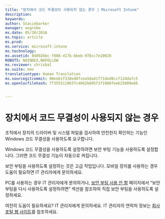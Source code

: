 ```yaml
---
title: "장치에서 코드 무결성이 사용되지 않는 경우 | Microsoft Intune"
description: 
keywords: 
author: Staciebarker
manager: angrobe
ms.date: 05/30/2016
ms.topic: article
ms.prod: 
ms.service: microsoft-intune
ms.technology: 
ms.assetid: 84892bbc-f888-417b-bbeb-978cc7e10028
ROBOTS: NOINDEX,NOFOLLOW
ms.reviewer: chrisbal
ms.suite: ems
translationtype: Human Translation
ms.sourcegitcommit: 08eeb1f330ed8fcea5da41f71ded0ccf124da7c5
ms.openlocfilehash: 7f355511063fc4042b605f1f1980fee625009e66


---
```



# 장치에서 코드 무결성이 사용되지 않는 경우

조직에서 장치의 드라이버 및 시스템 파일을 검사하여 안전한지 확인하는 기능인 Windows 코드 무결성을 사용하도록 요구합니다.

Windows 코드 무결성을 사용하도록 설정하려면 보안 부팅 기능을 사용하도록 설정합니다. 그러면 코드 무결성 기능이 자동으로 켜집니다.

보안 부팅을 사용하도록 설정하는 것은 고급 작업입니다. 모바일 장치를 사용하는 경우 도움이 필요하면 IT 관리자에게 문의하세요.

PC를 사용하는 경우 IT 관리자에게 문의하거나, [보안 부팅 사용 안 함](https://msdn.microsoft.com/library/windows/hardware/dn898540(v=vs.85).aspx) 페이지에서 “보안 부팅을 다시 사용하도록 설정하려면” 섹션을 참조하여 직접 보안 부팅을 사용하도록 설정하세요.

여전히 도움이 필요하세요? IT 관리자에게 문의하세요. IT 관리자의 연락처 정보는 [회사 포털 웹 사이트](http://portal.manage.microsoft.com)를 참조하세요.





<!--HONumber=Aug16_HO5-->


